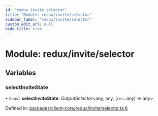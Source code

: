 ```yaml
---
id: "redux_invite_selector"
title: "Module: redux/invite/selector"
sidebar_label: "redux/invite/selector"
custom_edit_url: null
hide_title: true
---
```


# Module: redux/invite/selector

## Variables

### selectInviteState

• `Const` **selectInviteState**: *OutputSelector*<any, any, (`res`: *any*) => *any*\>

Defined in: [packages/client-core/redux/invite/selector.ts:6](https://github.com/xr3ngine/xr3ngine/blob/56376a778/packages/client-core/redux/invite/selector.ts#L6)
